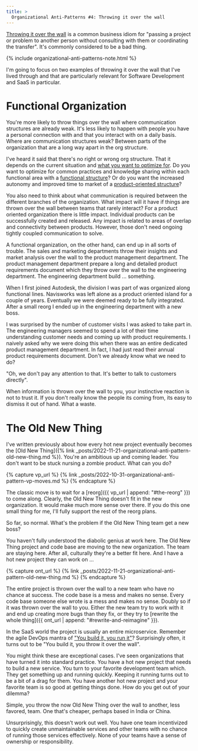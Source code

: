 ```yaml
---
title: >
  Organizational Anti-Patterns #4: Throwing it over the wall
---
```


[Throwing it over the wall](https://wordspy.com/index.php?word=throw-it-over-the-wall) is a common business idiom for "passing a project or problem to another person without consulting with them or coordinating the transfer". It's commonly considered to be a bad thing.

{% include organizational-anti-patterns-note.html %}

I'm going to focus on two examples of throwing it over the wall that I've lived through and that are particularly relevant for Software Development and SaaS in particular.

# Functional Organization

You're more likely to throw things over the wall where communication structures are already weak. It's less likely to happen with people you have a personal connection with and that you interact with on a daily basis. Where are communication structures weak? Between parts of the organization that are a long way apart in the org structure.

I've heard it said that there's no right or wrong org structure. That it depends on the current situation and [what you want to optimize for](https://hbr.org/1968/11/organizational-choice-product-vs-function). Do you want to optimize for common practices and knowledge sharing within each functional area with a [functional structure](https://www.indeed.com/career-advice/career-development/functional-structure)? Or do you want the increased autonomy and improved time to market of a [product-oriented structure](https://www.capgemini.com/no-no/insights/expert-perspectives/you-build-it-you-run-it-how-to-become-a-product-oriented-organization/)?

You also need to think about what communication is required between the different branches of the organization. What impact will it have if things are thrown over the wall between teams that rarely interact? For a product oriented organization there is little impact. Individual products can be successfully created and released. Any impact is related to areas of overlap and connectivity between products. However, those don't need ongoing tightly coupled communication to solve.

A functional organization, on the other hand, can end up in all sorts of trouble. The sales and marketing departments throw their insights and market analysis over the wall to the product management department. The product management department prepare a long and detailed product requirements document which they throw over the wall to the engineering department. The engineering department build ... something.

When I first joined Autodesk, the division I was part of was organized along functional lines. Navisworks was left alone as a product oriented island for a couple of years. Eventually we were deemed ready to be fully integrated. After a small reorg I ended up in the engineering department with a new boss. 

I was surprised by the number of customer visits I was asked to take part in. The engineering managers seemed to spend a lot of their time understanding customer needs and coming up with product requirements. I naively asked why we were doing this when there was an entire dedicated product management department. In fact, I had just read their annual product requirements document. Don't we already know what we need to do? 

"Oh, we don't pay any attention to that. It's better to talk to customers directly". 

When information is thrown over the wall to you, your instinctive reaction is not to trust it. If you don't really know the people its coming from, its easy to dismiss it out of hand. What a waste.

# The Old New Thing

I've written previously about how every hot new project eventually becomes the [Old New Thing]({% link _posts/2022-11-21-organizational-anti-pattern-old-new-thing.md %}). You're an ambitious up and coming leader. You don't want to be stuck nursing a zombie product. What can you do?

{% capture vp_url %}
{% link _posts/2022-10-31-organizational-anti-pattern-vp-moves.md %}
{% endcapture %}

The classic move is to wait for a [reorg]({{ vp_url | append: "#the-reorg" }}) to come along. Clearly, the Old New Thing doesn't fit in the new organization. It would make much more sense over there. If you do this one small thing for me, I'll fully support the rest of the reorg plans. 

So far, so normal. What's the problem if the  Old New Thing team get a new boss? 

You haven't fully understood the diabolic genius at work here. The Old New Thing project and code base are moving to the new organization. The team are staying here. After all, culturally they're a better fit here. And I have a hot new project they can work on ...

{% capture ont_url %}
{% link _posts/2022-11-21-organizational-anti-pattern-old-new-thing.md %}
{% endcapture %}

The entire project is thrown over the wall to a new team who have no chance at success. The code base is a mess and makes no sense. Every code base someone else wrote is a mess and makes no sense. Doubly so if it was thrown over the wall to you. Either the new team try to work with it and end up creating more bugs than they fix, or they try to [rewrite the whole thing]({{ ont_url | append: "#rewrite-and-reimagine" }}).

In the SaaS world the project is usually an entire microservice. Remember the agile DevOps mantra of ["You build it, you run it"](https://aws.amazon.com/blogs/enterprise-strategy/enterprise-devops-why-you-should-run-what-you-build/)? Surprisingly often, it turns out to be "You build it, you throw it over the wall".

You might think these are exceptional cases. I've seen organizations that have turned it into standard practice. You have a hot new project that needs to build a new service. You turn to your favorite development team which. They get something up and running quickly. Keeping it running turns out to be a bit of a drag for them. You have another hot new project and your favorite team is so good at getting things done. How do you get out of your dilemma?

Simple, you throw the now Old New Thing over the wall to another, less favored, team. One that's cheaper, perhaps based in India or China.

Unsurprisingly, this doesn't work out well. You have one team incentivized to quickly create unmaintainable services and other teams with no chance of running those services effectively. None of your teams have a sense of ownership or responsibility.
